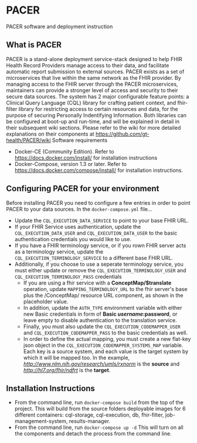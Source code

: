 # PACER
PACER software and deployment instruction
## What is PACER
PACER is a stand-alone deployment service-stack designed to help FHIR Health Record Providers manage access to their data, and facilitate automatic report submission to external sources.
PACER exists as a set of microservices that live within the same network as the FHIR provider. By managing access to the FHIR server through the PACER microservices, maintainers can provide a stronger level of access and security to their secure data sources.
The system has 2 major configurable feature points: a Clinical Query Language (CQL) library for crafting patient context, and fhir-filter library for restricting access to certain resources and data, for the purpose of securing Personally Indentifying Information. Both libraries can be configured at boot-up and run-time, and will be explained in detail in their subsequent wiki sections. Please refer to the wiki for more detailed explanations on their components at https://github.com/gt-health/PACER/wiki
Software requirements
* Docker-CE (Community Edition). Refer to https://docs.docker.com/install/ for installation instructions
* Docker-Compose, version 1.3 or later. Refer to https://docs.docker.com/compose/install/ for installation instructions.

## Configuring PACER for your environment
Before installing PACER you need to configure a few entries in order to point PACER to your data sources.
In the ```docker-compose.yml``` file...
* Update the ```CQL_EXECUTION_DATA_SERVICE``` to point to your base FHIR URL.
* If your FHIR Service uses authentication, update the ```CQL_EXECUTION_DATA_USER``` and ```CQL_EXECUTION_DATA_USER``` to the basic authentication credentials you would like to use.
* If you have a FHIR terminology service, or if you rown FHIR server acts as a terminology service, update the ```CQL_EXECUTION_TERMINOLOGY_SERVICE``` to a different base FHIR URL.
* Additionally, if you choose to use a seperate terminology service, you must either update or remove the ```CQL_EXECUTION_TERMINOLOGY_USER``` and ```CQL_EXECUTION_TERMINOLOGY_PASS``` credentials
  * If you are using a fhir service with a **ConceptMap/$translate** operation, update ```MAPPING_TERMINOLOGY_URL``` to the fhir server's base plus the /ConceptMap/ resource URL component, as shown in the placeholder value.
  * In addition, update the ```AUTH_TYPE``` environment variable with either new Basic credentials in form of **Basic $username:$password**, or leave empty to disable authentication to the translation service.
  * Finally, you must also update the ```CQL_EXECUTION_CODEMAPPER_USER``` and ```CQL_EXECUTION_CODEMAPPER_PASS``` to the basic credentials as well.
  * In order to define the actual mapping, you must create a new flat-key json object in the ```CQL_EXECUTION_CODEMAPPER_SYSTEMS_MAP``` variable. Each key is a source system, and each value is the target system by which it will be mapped too. In the example, *http://www.nlm.nih.gov/research/umls/rxnorm* is the **source** and *http://hl7.org/fhir/ndfrt* is the **target**.
## Installation Instructions
* From the command line, run ```docker-compose build``` from the top of the project. This will build from the source folders deployable images for 6 different containers: cql-storage, cql-execution, db, fhir-filter, job-management-system, results-manager.
* From the command line, run ```docker-compose up -d``` This will turn on all the components and detach the process from the command line.
